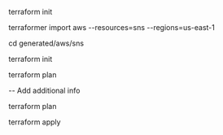 terraform init

terraformer import aws --resources=sns --regions=us-east-1

cd generated/aws/sns

terraform init

terraform plan

-- Add additional info

terraform plan

terraform apply
